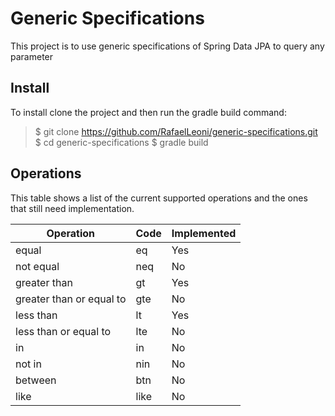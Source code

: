 # Generic Specifications
This project is to use generic specifications of Spring Data JPA to query any parameter

## Install
To install clone the project and then run the gradle build command:

> $	git clone https://github.com/RafaelLeoni/generic-specifications.git
> $	cd generic-specifications
> $  gradle build

## Operations
This table shows a list of the current supported operations and the ones that still need implementation.

| Operation				   | Code | Implemented |
| ------------------------ | ---- | ----------- |
| equal 				   | eq   |	Yes      	|
| not equal 			   | neq  |	No			|
| greater than 			   | gt	  |	Yes 		|
| greater than or equal to | gte  |	No 			|
| less than 			   | lt	  |	Yes 		|
| less than or equal to	   | lte  |	No 			|
| in 					   | in   |	No 			|
| not in 				   | nin  |	No 			|
| between 				   | btn  |	No 			|
| like 					   | like |	No	 		|